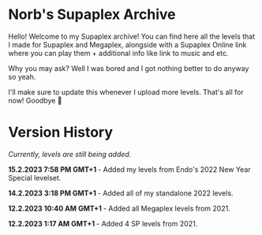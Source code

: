 <h1>Norb's Supaplex Archive</h1>
<p>Hello! Welcome to my Supaplex archive!
You can find here all the levels that I made for Supaplex and Megaplex, alongside with a Supaplex Online link where you can play them + additional info like link to music and etc.</p>
<p>Why you may ask? Well I was bored and I got nothing better to do anyway so yeah.</p>


<p>I'll make sure to update this whenever I upload more levels.
That's all for now! Goodbye 👋</p>

<h1>Version History</h1>
<p><i>Currently, levels are still being added.</i></p>
<b>15.2.2023 7:58 PM GMT+1 </b> - Added my levels from Endo's 2022 New Year Special levelset.

<b>14.2.2023 3:18 PM GMT+1 </b> - Added all of my standalone 2022 levels.

<b>12.2.2023 10:40 AM GMT+1 </b> - Added all Megaplex levels from 2021.

<b>12.2.2023 1:17 AM GMT+1 </b> - Added 4 SP levels from 2021.
